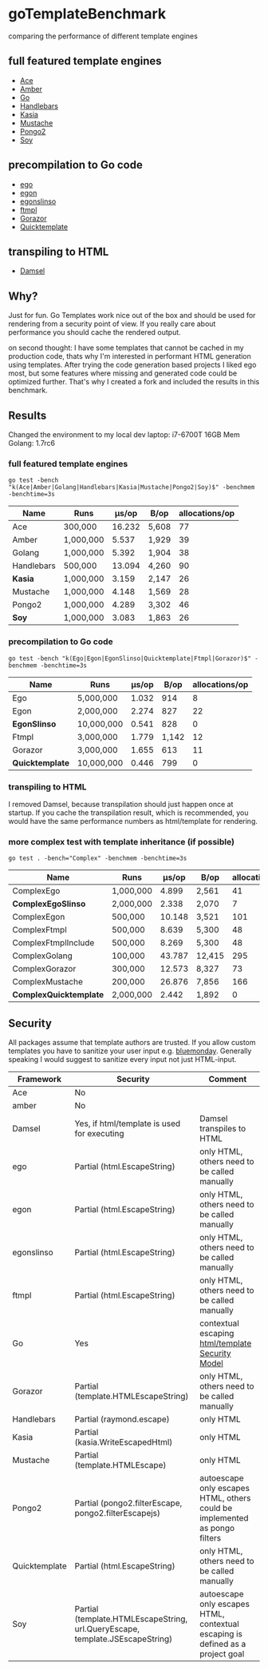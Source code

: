 # goTemplateBenchmark
comparing the performance of different template engines

## full featured template engines
* [Ace](https://github.com/yosssi/ace)
* [Amber](https://github.com/eknkc/amber)
* [Go](https://golang.org/pkg/html/template)
* [Handlebars](https://github.com/aymerick/raymond)
* [Kasia](https://github.com/ziutek/kasia.go)
* [Mustache](https://github.com/hoisie/mustache)
* [Pongo2](https://github.com/flosch/pongo2)
* [Soy](https://github.com/robfig/soy)

## precompilation to Go code
* [ego](https://github.com/benbjohnson/ego)
* [egon](https://github.com/commondream/egon)
* [egonslinso](https://github.com/SlinSo/egon)
* [ftmpl](https://github.com/tkrajina/ftmpl)
* [Gorazor](https://github.com/sipin/gorazor)
* [Quicktemplate](https://github.com/valyala/quicktemplate)

## transpiling to HTML
* [Damsel](https://github.com/dskinner/damsel)

## Why?
Just for fun. Go Templates work nice out of the box and should be used for rendering from a security point of view.
If you really care about performance you should cache the rendered output.

on second thought:
I have some templates that cannot be cached in my production code, thats why I'm interested in performant
HTML generation using templates. After trying the code generation based projects I liked ego most, but some
features where missing and generated code could be optimized further. That's why I created a fork
and included the results in this benchmark.

## Results
Changed the environment to my local dev laptop: i7-6700T  16GB Mem
Golang: 1.7rc6

### full featured template engines
```
go test -bench "k(Ace|Amber|Golang|Handlebars|Kasia|Mustache|Pongo2|Soy)$" -benchmem -benchtime=3s
```
| Name           |      Runs |  µs/op |  B/op | allocations/op |
| -------------- | --------- | ------ | ----- | -------------- |
| Ace            |   300,000 | 16.232 | 5,608 |             77 |
| Amber          | 1,000,000 |  5.537 | 1,929 |             39 |
| Golang         | 1,000,000 |  5.392 | 1,904 |             38 |
| Handlebars     |   500,000 | 13.094 | 4,260 |             90 |
| **Kasia**         | 1,000,000 |  3.159 | 2,147 |             26 |
| Mustache       | 1,000,000 |  4.148 | 1,569 |             28 |
| Pongo2         | 1,000,000 |  4.289 | 3,302 |             46 |
| **Soy**            | 1,000,000 |  3.083 | 1,863 |             26 |

### precompilation to Go code
```
go test -bench "k(Ego|Egon|EgonSlinso|Quicktemplate|Ftmpl|Gorazor)$" -benchmem -benchtime=3s
```
| Name              |       Runs | µs/op |  B/op | allocations/op |
| ----------------- | ---------- | ----- | ----- | -------------- |
| Ego               |  5,000,000 | 1.032 |   914 |              8 |
| Egon              |  2,000,000 | 2.274 |   827 |             22 |
| **EgonSlinso**        | 10,000,000 | 0.541 |   828 |              0 |
| Ftmpl             |  3,000,000 | 1.779 | 1,142 |             12 |
| Gorazor           |  3,000,000 | 1.655 |   613 |             11 |
| **Quicktemplate**     | 10,000,000 | 0.446 |   799 |              0 |

### transpiling to HTML
I removed Damsel, because transpilation should just happen once at startup. If you cache the transpilation result, which is recommended, you would have the same performance numbers as html/template for rendering.

### more complex test with template inheritance (if possible)
```
go test . -bench="Complex" -benchmem -benchtime=3s
```
| Name                     |      Runs |  µs/op |   B/op | allocations/op |
| ------------------------ | --------- | ------ | ------ | -------------- |
| ComplexEgo               | 1,000,000 |  4.899 |  2,561 |             41 |
| **ComplexEgoSlinso**         | 2,000,000 |  2.338 |  2,070 |              7 |
| ComplexEgon              |   500,000 | 10.148 |  3,521 |            101 |
| ComplexFtmpl             |   500,000 |  8.639 |  5,300 |             48 |
| ComplexFtmplInclude      |   500,000 |  8.269 |  5,300 |             48 |
| ComplexGolang            |   100,000 | 43.787 | 12,415 |            295 |
| ComplexGorazor           |   300,000 | 12.573 |  8,327 |             73 |
| ComplexMustache          |   200,000 | 26.876 |  7,856 |            166 |
| **ComplexQuicktemplate**     | 2,000,000 |  2.442 |  1,892 |              0 |

## Security
All packages assume that template authors are trusted. If you allow custom templates you have to sanitize your user input e.g. [bluemonday](https://github.com/microcosm-cc/bluemonday). Generally speaking I would suggest to sanitize every input not just HTML-input. 

| Framework | Security | Comment |
| --------- | -------- | ------- |
| Ace | No | |
| amber | No | |
| Damsel | Yes, if html/template is used for executing | Damsel transpiles to HTML |
| ego | Partial (html.EscapeString) | only HTML, others need to be called manually |
| egon | Partial (html.EscapeString) | only HTML, others need to be called manually |
| egonslinso | Partial (html.EscapeString) | only HTML, others need to be called manually |
| ftmpl | Partial (html.EscapeString) | only HTML, others need to be called manually |
| Go | Yes | contextual escaping [html/template Security Model](https://golang.org/pkg/html/template/#hdr-Security_Model) |
| Gorazor | Partial (template.HTMLEscapeString) | only HTML, others need to be called manually |
| Handlebars | Partial (raymond.escape) | only HTML |
| Kasia | Partial (kasia.WriteEscapedHtml) | only HTML |
| Mustache | Partial (template.HTMLEscape) | only HTML |
| Pongo2 | Partial (pongo2.filterEscape, pongo2.filterEscapejs) | autoescape only escapes HTML, others could be implemented as pongo filters |
| Quicktemplate | Partial (html.EscapeString) | only HTML, others need to be called manually |
| Soy | Partial (template.HTMLEscapeString, url.QueryEscape, template.JSEscapeString) | autoescape only escapes HTML, contextual escaping is defined as a project goal |
